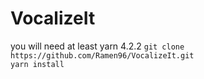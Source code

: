 # VocalizeIt  
you will need at least yarn 4.2.2
`git clone https://github.com/Ramen96/VocalizeIt.git`  
`yarn install`  
